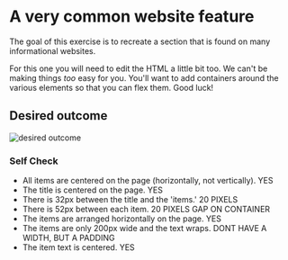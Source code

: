 # A very common website feature

The goal of this exercise is to recreate a section that is found on many informational websites.

For this one you will need to edit the HTML a little bit too. We can't be making things _too_ easy for you. You'll want to add containers around the various elements so that you can flex them. Good luck!

## Desired outcome

![desired outcome](./desired-outcome.png)

### Self Check

- All items are centered on the page (horizontally, not vertically). YES
- The title is centered on the page. YES
- There is 32px between the title and the 'items.' 20 PIXELS
- There is 52px between each item. 20 PIXELS GAP ON CONTAINER
- The items are arranged horizontally on the page. YES
- The items are only 200px wide and the text wraps. DONT HAVE A WIDTH, BUT A PADDING
- The item text is centered. YES
